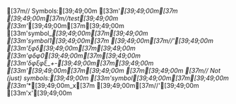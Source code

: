 [37m// Symbols:[39;49;00m
[33m'*[39;49;00m[37m [39;49;00m[37m//test[39;49;00m
[33m'*[39;49;00m[37m[39;49;00m
[33m'symbol_*[39;49;00m[37m[39;49;00m
[33m'symbol1[39;49;00m[37m [39;49;00m[37m//'[39;49;00m
[33m'ξφδ[39;49;00m[37m[39;49;00m
[33m'φδφ0[39;49;00m[37m[39;49;00m
[33m'δφξφξ_+-[39;49;00m[37m[39;49;00m
[33m'***[39;49;00m[37m[39;49;00m
[37m[39;49;00m
[37m// Not (just) symbols:[39;49;00m
[33m'symbol[39;49;00m*[37m[39;49;00m
[33m'**[39;49;00m_x[37m [39;49;00m[37m//'[39;49;00m
[33m'x'[39;49;00m

